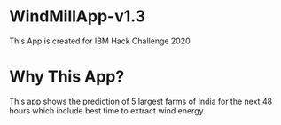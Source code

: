 # WindMillApp-v1.3
 This App is created for IBM Hack Challenge 2020
# Why This App?
This app shows the prediction of 5 largest farms of India for the next 48 hours which include best time to extract wind energy.

